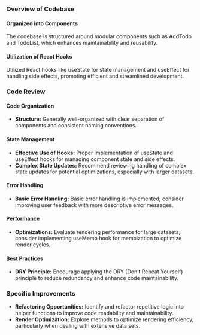 ### Overview of Codebase

#### Organized into Components

The codebase is structured around modular components such as AddTodo and TodoList, which enhances maintainability and reusability.

#### Utilization of React Hooks

Utilized React hooks like useState for state management and useEffect for handling side effects, promoting efficient and streamlined development.

### Code Review

#### Code Organization

- **Structure:** Generally well-organized with clear separation of components and consistent naming conventions.

#### State Management

- **Effective Use of Hooks:** Proper implementation of useState and useEffect hooks for managing component state and side effects.
- **Complex State Updates:** Recommend reviewing handling of complex state updates for potential optimizations, especially with larger datasets.

#### Error Handling

- **Basic Error Handling:** Basic error handling is implemented; consider improving user feedback with more descriptive error messages.

#### Performance

- **Optimizations:** Evaluate rendering performance for large datasets; consider implementing useMemo hook for memoization to optimize render cycles.

#### Best Practices

- **DRY Principle:** Encourage applying the DRY (Don’t Repeat Yourself) principle to reduce redundancy and enhance code maintainability.

### Specific Improvements

- **Refactoring Opportunities:** Identify and refactor repetitive logic into helper functions to improve code readability and maintainability.
- **Render Optimization:** Explore methods to optimize rendering efficiency, particularly when dealing with extensive data sets.
